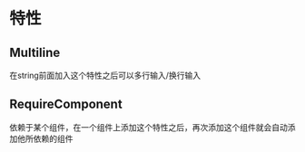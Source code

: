 # 特性

## Multiline

在string前面加入这个特性之后可以多行输入/换行输入

## RequireComponent

依赖于某个组件，在一个组件上添加这个特性之后，再次添加这个组件就会自动添加他所依赖的组件
